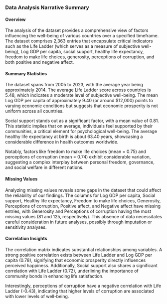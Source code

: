 ### Data Analysis Narrative Summary

#### Overview
The analysis of the dataset provides a comprehensive view of factors influencing the well-being of various countries over a specified timeframe. The dataset comprises 2,363 entries that encapsulate critical indicators such as the Life Ladder (which serves as a measure of subjective well-being), Log GDP per capita, social support, healthy life expectancy, freedom to make life choices, generosity, perceptions of corruption, and both positive and negative affect.

#### Summary Statistics
The dataset spans from 2005 to 2023, with the average year being approximately 2014. The average Life Ladder score across countries is 5.48, which indicates a moderate level of subjective well-being. The mean Log GDP per capita of approximately 9.40 (or around $12,000) points to varying economic conditions but suggests that economic prosperity is not uniform across all countries.

Social support stands out as a significant factor, with a mean value of 0.81. This statistic implies that on average, individuals feel supported by their communities, a critical element for psychological well-being. The average healthy life expectancy at birth is about 63.40 years, showcasing a considerable difference in health outcomes worldwide.

Notably, factors like freedom to make life choices (mean = 0.75) and perceptions of corruption (mean = 0.74) exhibit considerable variation, suggesting a complex interplay between personal freedom, governance, and social welfare in different nations.

#### Missing Values
Analyzing missing values reveals some gaps in the dataset that could affect the reliability of our findings. The columns for Log GDP per capita, Social support, Healthy life expectancy, Freedom to make life choices, Generosity, Perceptions of corruption, Positive affect, and Negative affect have missing entries, with Generosity and Perceptions of corruption having the most missing values (81 and 125, respectively). This absence of data necessitates careful consideration in future analyses, possibly through imputation or sensitivity analyses.

#### Correlation Insights
The correlation matrix indicates substantial relationships among variables. A strong positive correlation exists between Life Ladder and Log GDP per capita (0.78), signifying that economic prosperity directly influences perceived happiness. Additionally, Social support also shares a significant correlation with Life Ladder (0.72), underlining the importance of community bonds in enhancing life satisfaction.

Interestingly, perceptions of corruption have a negative correlation with Life Ladder (-0.43), indicating that higher levels of corruption are associated with lower levels of well-being.